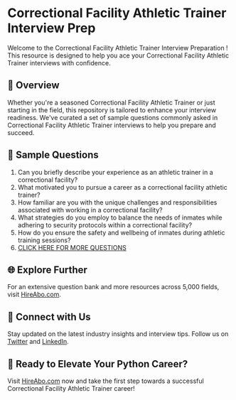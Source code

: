 # Correctional Facility Athletic Trainer Interview Prep

Welcome to the Correctional Facility Athletic Trainer Interview Preparation ! This resource is designed to help you ace your Correctional Facility Athletic Trainer interviews with confidence.

## 🚀 Overview

Whether you're a seasoned Correctional Facility Athletic Trainer or just starting in the field, this repository is tailored to enhance your interview readiness. We've curated a set of sample questions commonly asked in Correctional Facility Athletic Trainer interviews to help you prepare and succeed.

## 📝 Sample Questions

1. Can you briefly describe your experience as an athletic trainer in a correctional facility?
2. What motivated you to pursue a career as a correctional facility athletic trainer?
3. How familiar are you with the unique challenges and responsibilities associated with working in a correctional facility?
4. What strategies do you employ to balance the needs of inmates while adhering to security protocols within a correctional facility?
5. How do you ensure the safety and wellbeing of inmates during athletic training sessions?
6. [CLICK HERE FOR MORE QUESTIONS](https://hireabo.com/job/15_3_25/Correctional%20Facility%20Athletic%20Trainer)

## 🌐 Explore Further

For an extensive question bank and more resources across 5,000 fields, visit [HireAbo.com](https://www.hireabo.com).

## 📱 Connect with Us

Stay updated on the latest industry insights and interview tips. Follow us on [Twitter](https://twitter.com/hireabo) and [LinkedIn](https://www.linkedin.com/in/hire-abo-3609972a8/).

## 🚀 Ready to Elevate Your Python Career?

Visit [HireAbo.com](https://www.hireabo.com) now and take the first step towards a successful Correctional Facility Athletic Trainer career!